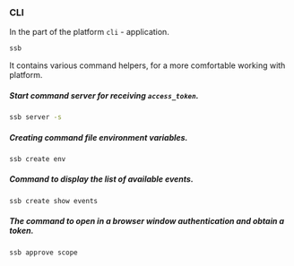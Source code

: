 ### CLI 

In the part of the platform `cli` - application.

```bash
ssb
```
It contains various command helpers, for a more comfortable working with platform.
 
##### Start command server for receiving `access_token`.
```bash
ssb server -s
```

##### Creating command file environment variables.

```bash
ssb create env
```

##### Command to display the list of available events.

```bash
ssb create show events
```
##### The command to open in a browser window authentication and obtain a token.

```bash
ssb approve scope
```